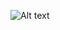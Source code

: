 ![Alt text](https://media.discordapp.net/attachments/1174950183570776075/1250773951320162399/image.png?ex=666d7b04&is=666c2984&hm=578ece92a1ba05e1008580266d4db442d6766e102234dadf7ff3eccf3aa2f5e1&=&format=webp&quality=lossless&width=2493&height=1334)
